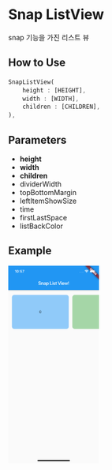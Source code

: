 # Snap ListView

snap 기능을 가진 리스트 뷰

## How to Use

~~~dart
SnapListView(
    height : [HEIGHT],
    width : [WIDTH],
    children : [CHILDREN],
),
~~~


## Parameters

* **height** 
* **width**
* **children**
* dividerWidth
* topBottomMargin
* leftItemShowSize
* time
* firstLastSpace
* listBackColor


## Example

<img src="./img.png" height = "400" >
